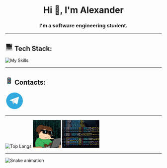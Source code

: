<h1 align="center">Hi 👋, I'm Alexander</h1>
<h3 align="center">I'm a software engineering student.</h3>
<hr>

## <img src="files/icons/laptop.gif" width="25"> Tech Stack:  
![My Skills](https://skillicons.dev/icons?i=java,cpp,css,html,postgres,docker,git)
<hr>

## <img src="files/icons/iPhone.gif" width="25"> Contacts:

<a href="https://t.me/ya_alexxx"> <img src="files/icons/telegram_logo.gif" width="60"> </a>
<hr>

![Top Langs](https://github-readme-stats.vercel.app/api/top-langs/?username=Alexxx2k)
<img src="files/icons/dog_coding.gif" height="90">
<img src="files/icons/skype_coding.gif" height="90">
<hr>

<img src="https://raw.githubusercontent.com/Alexxx2k/Alexxx2k/output/snake.svg" alt="Snake animation" />



